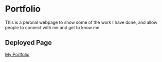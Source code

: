 # Portfolio

This is a peronal webpage to show some of the work I have done,
and allow people to connect with me and get to know me.

## Deployed Page

[My Portfolio](https://cbrittingham14.github.io/portfolio/)